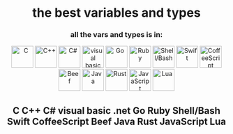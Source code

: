 <h1 align="center">the best variables and types</h1>
<h3 align="center">all the vars and types is in:</h3>
<div align="center">
<img alt="C" src="https://upload.wikimedia.org/wikipedia/commons/thumb/1/18/C_Programming_Language.svg/1200px-C_Programming_Language.svg.png" height=50 >
<img alt="C++" src="https://craftechgroup.com/wp-content/uploads/2018/09/1200px-ISO_C_Logo.svg_.png" height=50 >
<img alt="C#" src="https://res.cloudinary.com/teepublic/image/private/s--pBVb4Pp7--/t_Resized%20Artwork/c_fit,g_north_west,h_954,w_954/co_262c3a,e_outline:48/co_262c3a,e_outline:inner_fill:48/co_ffffff,e_outline:48/co_ffffff,e_outline:inner_fill:48/co_bbbbbb,e_outline:3:1000/c_mpad,g_center,h_1260,w_1260/b_rgb:eeeeee/c_limit,f_auto,h_630,q_90,w_630/v1571954737/production/designs/6458087_0.jpg" height=50 >
<img alt="visual basic .net" src="https://upload.wikimedia.org/wikipedia/commons/thumb/4/40/VB.NET_Logo.svg/1200px-VB.NET_Logo.svg.png" height=50 >
<img alt="Go" src="https://upload.wikimedia.org/wikipedia/commons/thumb/0/05/Go_Logo_Blue.svg/1200px-Go_Logo_Blue.svg.png" height=50 >
<img alt="Ruby" src="https://upload.wikimedia.org/wikipedia/commons/thumb/7/73/Ruby_logo.svg/1200px-Ruby_logo.svg.png" height=50 >
<img alt="Shell/Bash" src="https://mpng.subpng.com/20180808/ytw/kisspng-bash-shell-script-bourne-shell-scripting-language-create-and-delete-files-and-folders-in-bash-from-5b6ab0e6d589e2.2952756215337187588747.jpg" height=50 >
<img alt="Swift" src="https://developer.apple.com/swift/images/swift-og.png" height=50 >
<img alt="CoffeeScript" src="https://w7.pngwing.com/pngs/564/256/png-transparent-coffeescript-original-logo-icon-thumbnail.png" height=50 >
<img alt="Beef" src="https://www.beeflang.org/img/Beef384.png" height=50 >
<img alt="Java" src="https://codedocs.org/images/java.png" height=50 >
<img alt="Rust" src="https://upload.wikimedia.org/wikipedia/commons/thumb/d/d5/Rust_programming_language_black_logo.svg/1200px-Rust_programming_language_black_logo.svg.png" height=50 >
<img alt="JavaScript" src="https://i.pinimg.com/736x/5a/10/dc/5a10dc26f67f4217c22136dbd69dbc47--javascript-sticker.jpg" height=50 >
<img alt="Lua" src="https://upload.wikimedia.org/wikipedia/commons/thumb/c/cf/Lua-Logo.svg/1200px-Lua-Logo.svg.png" height=50 >
  <h2> C C++ C# visual basic .net Go Ruby Shell/Bash Swift CoffeeScript Beef Java Rust JavaScript Lua </h2>
</div>
